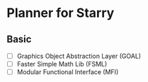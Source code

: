 # Planner for Starry

## Basic

* [ ] Graphics Object Abstraction Layer (GOAL)
* [ ] Faster Simple Math Lib (FSML)
* [ ] Modular Functional Interface (MFI)
